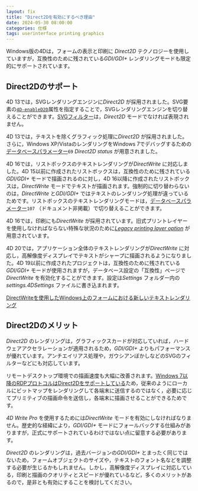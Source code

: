 ```yaml
---
layout: fix
title: "Direct2Dを有効にするべき理由"
date: 2024-05-30 08:00:00
categories: 仕様
tags: userinterface printing graphics
---
```


Windows版の4Dは，フォームの表示と印刷に *Direct2D* テクノロジーを使用していますが，互換性のために残されている*GDI/GDI+* レンダリングモードも限定的にサポートされています。

## Direct2Dのサポート

4D 13では，SVGレンダリングエンジンに*Direct2D* が採用されました。SVG要素の[`4D-enableD2D`](https://doc.4d.com/4Dv20/4D/20.3/SVG-GET-ATTRIBUTE.301-6867787.ja.html)属性を指定することで，SVGレンダリングエンジンを切り替えることができます。[SVGフィルター](https://doc.4d.com/4Dv20/4D/20/SVG-Filters.300-6342809.ja.html)は，*Direct2D* モードでなければ表現されません。

4D 13では，テキストを除くグラフィック処理に*Direct2D* が採用されました。さらに，Windows XP/VistaのレンダリングをWindows 7でデバッグするための[データベースパラメーター](https://doc.4d.com/4Dv20/4D/20.3/SET-DATABASE-PARAMETER.301-6867406.ja.html)`69` *Direct2D status* が用意されました。

4D 16では，リストボックスのテキストレンダリングが*DirectWrite* に対応しました。4D 15以前に作成されたリストボックスは，互換性のために残されている*GDI/GDI+* モードで描画されるのに対し，4D 16以降に作成されたリストボックスは，*DirectWrite* モードでテキストが描画されます。強制的に切り替わらないのは，*DirectWrite* と*GDI/GDI+* ではテキストのレンダリング処理が違っているためです。リストボックスのテキストレンダリングモードは，[データベースパラメーター](https://doc.4d.com/4Dv20/4D/20.3/SET-DATABASE-PARAMETER.301-6867406.ja.html)`107` （ドキュメント非掲載）で切り替えることができます。

4D 16では，印刷にも*DirectWrite* が採用されています。旧式プリントレイヤーを使用しなければならない特殊な状況のために[*Legacy printing layer option*](https://doc.4d.com/4Dv20/4D/20.3/SET-PRINT-OPTION.301-6866680.ja.html) が用意されています。

4D 20では，アプリケーション全体のテキストレンダリングが*DirectWrite* に対応し，高解像度ディスプレイでテキストがシャープに描画されるようになりました。4D 19以前に作成されたプロジェクトは，互換性のために残されている*GDI/GDI+* モードが使用されますが，データベース設定の「互換性」ページで*DirectWrite* を有効化することができます。設定は*Settings* フォルダー内の*settings.4DSettings* ファイルに書き込まれます。

<i class="fa fa-external-link" aria-hidden="true"></i> [DirectWriteを使用したWindows上のフォームにおける新しいテキストレンダリング](https://blog.4d.com/ja/new-text-rendering-in-forms-on-windows-with-directwrite/)

## Direct2Dのメリット

*Direct2D* のレンダリングは，グラフィックスカードが対応していれば，ハードウェアアクセラレーションが適用されるため，*GDI/GDI+* よりもパフォーマンスが優れています。アンチエイリアス処理や，ガウシアンぼかしなどのSVGのフィルターなどにも対応しています。

リモートデスクトップ環境での描画速度も大幅に改善されます。[Windows 7以降のRDPプロトコルはDirect2Dをサポートしている](https://learn.microsoft.com/ja-jp/windows/win32/direct2d/direct2d-overview)ため，従来のようにローカルにビットマップをレンダリングして各端末に送信するのではなく，必要に応じてプリミティブの描画命令を送信し，各端末に描画させることができるためです。

*4D Write Pro* を使用するためには*DirectWrite* モードを有効にしなければなりません。歴史的な経緯により，*GDI/GDI+* モードにフォールバックする仕組みがありますが，正式にサポートされているわけではない点に留意する必要があります。

*Direct2D* のレンダリングは，過去バージョンの*GDI/GDI+* とまったく同じではないため，フォームオブジェクトのサイズや，テキストのフォント名などを調整する必要が生じるかもしれません。しかし，高解像度ディスプレイに対応している，印刷と描画のクオリティとスピードが優れているなど，多くのメリットがあるので，是非とも有効にすることを検討してください。